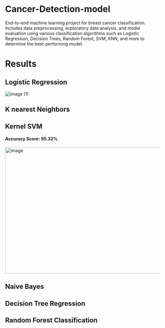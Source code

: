 # Cancer-Detection-model
End-to-end machine learning project for breast cancer classification. Includes data preprocessing, exploratory data analysis, and model evaluation using various classification algorithms such as Logistic Regression, Decision Trees, Random Forest, SVM, KNN, and more to determine the best-performing model.

# Results

## Logistic Regression
![image (1)](https://github.com/user-attachments/assets/7642d297-de86-4b29-b69f-65ea6ab46b13)

## K nearest Neighbors

## Kernel SVM
#### Accuracy Score: 95.32%
<img width="605" height="409" alt="image" src="https://github.com/user-attachments/assets/af49ed5f-ae7a-4ff6-9100-518d6668c2a7" />


## Naive Bayes

## Decision Tree Regression

## Random Forest Classification
